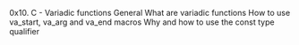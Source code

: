 0x10. C - Variadic functions
General
What are variadic functions
How to use va_start, va_arg and va_end macros
Why and how to use the const type qualifier
